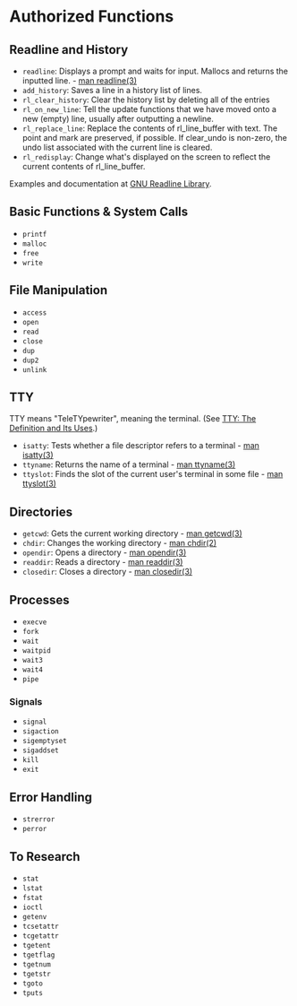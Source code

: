 # Authorized Functions

## Readline and History

* ```readline```: Displays a prompt and waits for input. Mallocs and returns the inputted line. - [man readline(3)](https://man7.org/linux/man-pages/man3/readline.3.html)
* ```add_history```: Saves a line in a history list of lines.
* ```rl_clear_history```: Clear the history list by deleting all of the entries
* ```rl_on_new_line```: Tell the update functions that we have moved onto a new (empty) line, usually after outputting a newline.
* ```rl_replace_line```: Replace the contents of rl_line_buffer with text. The point and mark are preserved, if possible. If clear_undo is non-zero, the undo list associated with the current line is cleared.
* ```rl_redisplay```: Change what's displayed on the screen to reflect the current contents of rl_line_buffer.

Examples and documentation at [GNU Readline Library](https://tiswww.case.edu/php/chet/readline/readline.html#SEC24).

## Basic Functions & System Calls

* ```printf```
* ```malloc```
* ```free```
* ```write```

## File Manipulation

* ```access```
* ```open```
* ```read```
* ```close```
* ```dup```
* ```dup2```
* ```unlink```

## TTY

TTY means "TeleTYpewriter", meaning the terminal. (See [TTY: The Definition and Its Uses](https://linuxhint.com/what-does-tty-stand-for/).)
* ```isatty```: Tests whether a file descriptor refers to a terminal - [man isatty(3)](https://man7.org/linux/man-pages/man3/isatty.3.html)
* ```ttyname```: Returns the name of a terminal - [man ttyname(3)](https://www.man7.org/linux/man-pages/man3/ttyname.3.html)
* ```ttyslot```: Finds the slot of the current user's terminal in some file - [man ttyslot(3)](https://www.man7.org/linux/man-pages/man3/ttyslot.3.html)

## Directories

* ```getcwd```: Gets the current working directory - [man getcwd(3)](https://www.man7.org/linux/man-pages/man3/getcwd.3.html)
* ```chdir```: Changes the working directory - [man chdir(2)](https://man7.org/linux/man-pages/man2/chdir.2.html)
* ```opendir```: Opens a directory - [man opendir(3)](https://man7.org/linux/man-pages/man3/opendir.3.html)
* ```readdir```: Reads a directory - [man readdir(3)](https://man7.org/linux/man-pages/man3/readdir.3.html)
* ```closedir```: Closes a directory - [man closedir(3)](https://man7.org/linux/man-pages/man3/closedir.3.html)

## Processes

* ```execve```
* ```fork```
* ```wait```
* ```waitpid```
* ```wait3```
* ```wait4```
* ```pipe```

### Signals

* ```signal```
* ```sigaction```
* ```sigemptyset```
* ```sigaddset```
* ```kill```
* ```exit```

## Error Handling

* ```strerror```
* ```perror```

## To Research

* ```stat```
* ```lstat```
* ```fstat```
* ```ioctl```
* ```getenv```
* ```tcsetattr```
* ```tcgetattr```
* ```tgetent```
* ```tgetflag```
* ```tgetnum```
* ```tgetstr```
* ```tgoto```
* ```tputs```
